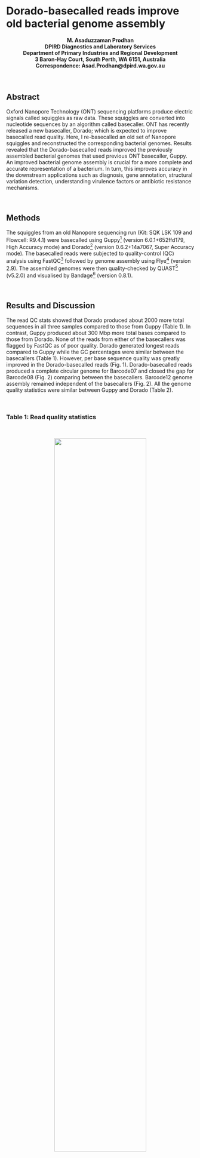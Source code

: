 # **Dorado-basecalled reads improve old bacterial genome assembly**



<div align="center"><b> M. Asaduzzaman Prodhan </b></div>


<div align="center"><b> DPIRD Diagnostics and Laboratory Services </b></div>


<div align="center"><b> Department of Primary Industries and Regional Development </b></div>


<div align="center"><b> 3 Baron-Hay Court, South Perth, WA  6151, Australia </b></div>


<div align="center"><b> Correspondence: Asad.Prodhan@dpird.wa.gov.au </b></div>
 

<br />


<br />



## **Abstract**


Oxford Nanopore Technology (ONT) sequencing platforms produce electric signals called squiggles as raw data. These squiggles are converted into nucleotide sequences by an algorithm called basecaller. ONT has recently released a new basecaller, Dorado; which is expected to improve basecalled read quality. Here, I re-basecalled an old set of Nanopore squiggles and reconstructed the corresponding bacterial genomes. Results revealed that the Dorado-basecalled reads improved the previously assembled bacterial genomes that used previous ONT basecaller, Guppy. An improved bacterial genome assembly is crucial for a more complete and accurate representation of a bacterium. In turn, this improves accuracy in the downstream applications such as diagnosis, gene annotation, structural variation detection, understanding virulence factors or antibiotic resistance mechanisms. 


<br />


## **Methods**


The squiggles from an old Nanopore sequencing run (Kit: SQK LSK 109 and Flowcell: R9.4.1) were basecalled using Guppy[^Guppy] (version 6.0.1+652ffd179, High Accuracy mode) and Dorado[^Dorado] (version 0.6.2+14a7067, Super Accuracy mode). The basecalled reads were subjected to quality-control (QC) analysis using FastQC[^FastQC] followed by genome assembly using Flye[^Flye] (version 2.9). The assembled genomes were then quality-checked by QUAST[^QUAST] (v5.2.0) and visualised by Bandage[^Bandage] (version 0.8.1).


<br />


## **Results and Discussion**

The read QC stats showed that Dorado produced about 2000 more total sequences in all three samples compared to those from Guppy (Table 1). In contrast, Guppy produced about 300 Mbp more total bases compared to those from Dorado. None of the reads from either of the basecallers was flagged by FastQC as of poor quality. Dorado generated longest reads compared to Guppy while the GC percentages were similar between the basecallers (Table 1). However, per base sequence quality was greatly improved in the Dorado-basecalled reads (Fig. 1). Dorado-basecalled reads produced a complete circular genome for Barcode07 and closed the gap for Barcode08 (Fig. 2) comparing between the basecallers. Barcode12 genome assembly remained independent of the basecallers (Fig. 2). All the genome quality statistics were similar between Guppy and Dorado (Table 2). 


<br />


### **Table 1: Read quality statistics**


<br />


<p align="center">
  <img 
    src="https://github.com/asadprodhan/Dorado-basecalled-reads-improve-old-bacterial-genome-assembly-/blob/main/Table_1_Read_QC.PNG"
 align="center" width=70% height=70% >   
</p>
<p align = center>

</p>

<br />


<br />


### **Per base sequence quality**


<br />


<p align="center">
  <img 
    src="https://github.com/asadprodhan/Dorado-basecalled-reads-improve-old-bacterial-genome-assembly-/blob/main/Figure_1_Per_base_sequence_quality.png"
 align="center" width=70% height=70% >   
</p>
<p align = center>
Figure 1: Per base sequence quality.
</p>

<br />


<br />


### **Genome assembly graphs**


<br />


<p align="center">
  <img 
    src="https://github.com/asadprodhan/Dorado-basecalled-reads-improve-old-bacterial-genome-assembly-/blob/main/DPI300_Figure_2_Genome_assembly_graphs.png"
 align="center" width=70% height=70% >   
</p>
<p align = center>
Figure 2: Genome assembly graphs.
</p>

<br />


<br />


### **Table 2: Genome quality statistics**


<br />


<p align="center">
  <img 
    src="https://github.com/asadprodhan/Dorado-basecalled-reads-improve-old-bacterial-genome-assembly-/blob/main/Table_2_Genome_QC.PNG"
 align="center" width=70% height=70% >   
</p>
<p align = center>

</p>


<br />



<br />



Taken together, these findings suggest that the choice of basecaller is important for the ONT raw data, and it is worth collecting and storing the squiggles from the ONT sequencing runs to be re-basecalled later with an improved version of basecallers, thus improving genome assemblies and their associated applications.       


<br />


**Funding:** There was no specific funding for this study.


<br />


**Conflict of interest:** Author declares there is no conflict of intertest.


<br />


**Data availability:** The study was conducted on in-house unpublished data, which are currently not publicly available.


<br />


## **References**



[^Guppy]:	Guppy basecalling software. Oxford Nanopore Technologies. https://community.nanoporetech.com/protocols/Guppy-protocol/v/gpb_2003_v1_revax_14dec2018.


[^Dorado]: Dorado. Oxford Nanopore’s Basecaller. https://github.com/nanoporetech/dorado (2024).


[^FastQC]: Andrews, S. FastQC: A quality control tool for high throughput sequence data. https://www.bioinformatics.babraham.ac.uk/projects/fastqc/ (2010).


[^Flye]: Kolmogorov, M., Yuan, J., Lin, Y. & Pevzner, P. A. Assembly of long, error-prone reads using repeat graphs. Nat. Biotechnol. 37, 540–546 (2019).


[^QUAST]: Mikheenko, A., Prjibelski, A., Saveliev, V., Antipov, D. & Gurevich, A. Versatile genome assembly evaluation with QUAST-LG. Bioinformatics 34, i142–i150 (2018).


[^Bandage]: Wick, R. R., Schultz, M. B., Zobel, J. & Holt, K. E. Bandage: interactive visualization of de novo genome assemblies. Bioinformatics 31, 3350–3352 (2015).

